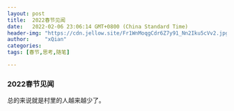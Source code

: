 ```yaml
---
layout: post
title:  2022春节见闻
date:   2022-02-06 23:06:14 GMT+0800 (China Standard Time)
header-img: "https://cdn.jellow.site/Fr1WnMoqgCdr6Z7y91_Nn2Iku5cVv2.jpg"
author:     "xQian"
categories: 
tags: [春节,思考,随笔]

---
```


### 2022春节见闻
    
总的来说就是村里的人越来越少了。
